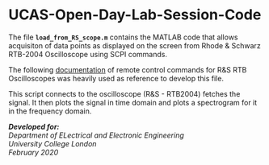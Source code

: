 # UCAS-Open-Day-Lab-Session-Code

The file __`load_from_RS_scope.m`__ contains the MATLAB code that allows acquisiton of data points as displayed on the screen from Rhode & Schwarz RTB-2004 Oscilloscope using SCPI commands.

The following [documentation](https://www.rohde-schwarz.com/webhelp/RTB_HTML_UserManual_en/Content/f04d8c7e15c9475d.htm) of remote control commands for R&S RTB Oscilloscopes was heavily used as reference to develop this file.

This script connects to the oscilloscope (R&S - RTB2004) fetches the signal. It then plots the signal in time domain and plots a spectrogram for it in the frequency domain.

___Developed for:__  
Department of ELectrical and Electronic Engineering  
University College London  
February 2020_
